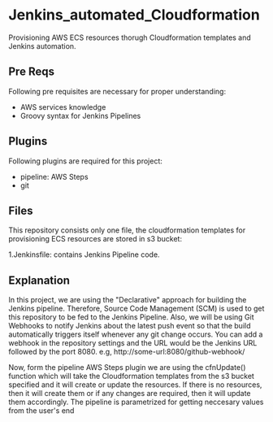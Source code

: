 # Jenkins_automated_Cloudformation
Provisioning AWS ECS resources thorugh Cloudformation templates and Jenkins automation.


## Pre Reqs

Following pre requisites are necessary for proper understanding:
- AWS services knowledge
- Groovy syntax for Jenkins Pipelines

## Plugins

Following plugins are required for this project:
- pipeline: AWS Steps
- git


## Files
This repository consists only one file, the cloudformation templates for provisioning ECS resources are stored in s3 bucket:

1.Jenkinsfile: contains Jenkins Pipeline code.


## Explanation

In this project, we are using the "Declarative" approach for building the Jenkins pipeline.
Therefore, Source Code Management (SCM) is used to get this repository to be fed to the
Jenkins Pipeline. Also, we will be using Git Webhooks to notify Jenkins about the latest push
event so that the build automatically triggers itself whenever any git change occurs.
You can add a webhook in the repository settings and the URL would be the Jenkins URL followed
by the port 8080.
e.g, http://some-url:8080/github-webhook/

Now, form the pipeline AWS Steps plugin we are using the cfnUpdate() function which will take 
the Cloudformation templates from the s3 bucket specified and it will create or update the
resources. If there is no resources, then it will create them or if any changes are required,
then it will update them accordingly. The pipeline is parametrized for getting neccesary values
from the user's end




